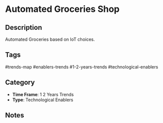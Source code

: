 # Automated Groceries Shop

## Description
Automated Groceries based on IoT choices.

## Tags
#trends-map #enablers-trends #1-2-years-trends #technological-enablers

## Category
- **Time Frame**: 1 2 Years Trends
- **Type**: Technological Enablers

## Notes
<!-- Add your notes here -->

